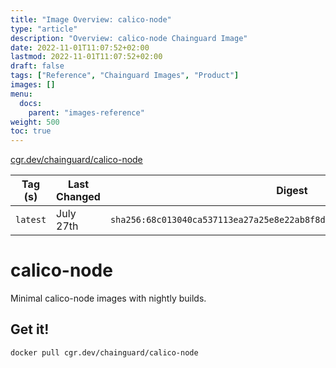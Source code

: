 ```yaml
---
title: "Image Overview: calico-node"
type: "article"
description: "Overview: calico-node Chainguard Image"
date: 2022-11-01T11:07:52+02:00
lastmod: 2022-11-01T11:07:52+02:00
draft: false
tags: ["Reference", "Chainguard Images", "Product"]
images: []
menu:
  docs:
    parent: "images-reference"
weight: 500
toc: true
---
```


[cgr.dev/chainguard/calico-node](https://github.com/chainguard-images/images/tree/main/images/calico-node)

| Tag (s)   | Last Changed | Digest                                                                    |
|-----------|--------------|---------------------------------------------------------------------------|
|  `latest` | July 27th    | `sha256:68c013040ca537113ea27a25e8e22ab8f8d0f39a579a03b0a70b14ec849ad5c5` |

# calico-node

Minimal calico-node images with nightly builds.

## Get it!

```shell
docker pull cgr.dev/chainguard/calico-node
```
